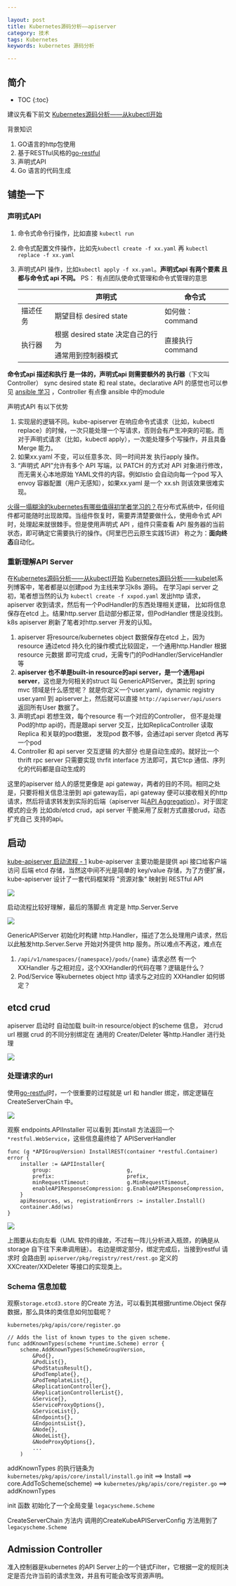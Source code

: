 ```yaml
---

layout: post
title: Kubernetes源码分析——apiserver
category: 技术
tags: Kubernetes
keywords: kubernetes 源码分析

---
```


## 简介

* TOC
{:toc}


建议先看下前文 [Kubernetes源码分析——从kubectl开始](http://qiankunli.github.io/2018/12/23/kubernetes_source_kubectl.html)

背景知识

1. GO语言的http包使用
2. 基于RESTful风格的[go-restful](https://github.com/emicklei/go-restful) 
3. 声明式API
4. Go 语言的代码生成

## 铺垫一下

### 声明式API

1. 命令式命令行操作，比如直接 `kubectl run`
2. 命令式配置文件操作，比如先`kubectl create -f xx.yaml` 再 `kubectl replace -f xx.yaml` 
3. 声明式API 操作，比如`kubectl apply -f xx.yaml`。**声明式api 有两个要素 且 都与命令式 api 不同。** PS： 有点团队使命式管理和命令式管理的意思

	||声明式|命令式|
	|---|---|---|
	|描述任务|期望目标 desired state|如何做： command|
	|执行器|根据  desired state 决定自己的行为<br>通常用到控制器模式|直接执行 command|
	
**命令式api 描述和执行 是一体的，声明式api 则需要额外的 执行器**（下文叫Controller） sync desired state 和 real state。declarative API 的感觉也可以参见 [ansible 学习](http://qiankunli.github.io/2018/12/29/ansible.html) ，Controller 有点像 ansible 中的module

声明式API 有以下优势

1. 实现层的逻辑不同。kube-apiserver 在响应命令式请求（比如，kubectl replace）的时候，一次只能处理一个写请求，否则会有产生冲突的可能。而对于声明式请求（比如，kubectl apply），一次能处理多个写操作，并且具备 Merge 能力。
2. 如果xx.yaml 不变，可以任意多次、同一时间并发 执行apply 操作。
3. “声明式 API”允许有多个 API 写端，以 PATCH 的方式对 API 对象进行修改，而无需关心本地原始 YAML文件的内容。例如lstio 会自动向每一个pod 写入 envoy 容器配置（用户无感知），如果xx.yaml 是一个 xx.sh 则该效果很难实现。

[火得一塌糊涂的kubernetes有哪些值得初学者学习的？](https://mp.weixin.qq.com/s/iI5vpK5bVkKmdbf9sbAGWw)在分布式系统中，任何组件都可能随时出现故障。当组件恢复时，需要弄清楚要做什么，使用命令式 API 时，处理起来就很棘手。但是使用声明式 API ，组件只需查看 API 服务器的当前状态，即可确定它需要执行的操作。《阿里巴巴云原生实践15讲》 称之为：**面向终态**自动化。


### 重新理解API Server

在[Kubernetes源码分析——从kubectl开始](http://qiankunli.github.io/2018/12/23/kubernetes_source_kubectl.html) [Kubernetes源码分析——kubelet](http://qiankunli.github.io/2018/12/31/kubernetes_source_kubelet.html)系列博客中，笔者都是以创建pod 为主线来学习k8s 源码。 在学习api server 之初，笔者想当然的认为 `kubectl create -f xxpod.yaml` 发出http 请求，apiserver 收到请求，然后有一个PodHandler的东西处理相关逻辑， 比如将信息保存在etcd 上。结果http.server 启动部分都正常，但PodHandler 愣是没找到。k8s apiserver 刷新了笔者对http.server 开发的认知。

1. apiserver 将resource/kubernetes object 数据保存在etcd 上，因为resource 通过etcd 持久化的操作模式比较固定，一个通用http.Handler 根据resource 元数据 即可完成 crud，无需专门的PodHandler/ServiceHandler 等
2. **apiserver 也不单是built-in resource的api server，是一个通用api server**，这也是为何相关的struct 叫 GenericAPIServer。类比到 spring mvc 领域是什么感觉呢？ 就是你定义一个user.yaml，dynamic registry user.yaml 到 apiserver上，然后就可以直接 `http://apiserver/api/users` 返回所有User 数据了。
2. 声明式api 若想生效，每个resource 有一个对应的Controller， 但不是处理 Pod的http api的，而是跟api server 交互，比如ReplicaController 读取 Replica 和关联的pod数据， 发现pod 数不够，会通过api server 向etcd 再写一个pod
3. Controller 和 api server 交互逻辑 的大部分 也是自动生成的。就好比一个thrift rpc server 只需要实现 thrfit interface 方法即可，其它tcp 通信、序列化的代码都是自动生成的

这里的apiserver 给人的感觉更像是 api gateway，两者的目的不同。相同之处是，只要将相关信息注册到 api gateway后，api gateway 便可以接收相关的http请求，然后将请求转发到实际的后端（apiserver 叫[API Aggregation](https://kubernetes.io/docs/concepts/extend-kubernetes/api-extension/apiserver-aggregation/)）。对于固定模式的业务 比如db/etcd crud，api server 干脆采用了反射方式直接crud，动态扩充自己 支持的api。

## 启动

[kube-apiserver 启动流程 - 1](https://segmentfault.com/a/1190000013954577) kube-apiserver 主要功能是提供 api 接口给客户端访问 后端 etcd 存储，当然这中间不光是简单的 key/value 存储，为了方便扩展，kube-apiserver 设计了一套代码框架将 "资源对象" 映射到 RESTful API

![](/public/upload/kubernetes/apiserver_init_sequence.png)

启动流程比较好理解，最后的落脚点 肯定是 http.Server.Serve

![](/public/upload/kubernetes/apiserver_object.png)

GenericAPIServer 初始化时构建 http.Handler，描述了怎么处理用户请求，然后以此触发http.Server.Serve 开始对外提供 http 服务。所以难点不再这，难点在

1. `/api/v1/namespaces/{namespace}/pods/{name}` 请求必然 有一个 XXHandler 与之相对应，这个XXHandler的代码在哪？逻辑是什么？
2. Pod/Service 等kubernetes object http 请求与之对应的 XXHandler 如何绑定？

## etcd crud

apiserver 启动时 自动加载 built-in resource/object 的scheme 信息， 对crud  url 根据 crud 的不同分别绑定在 通用的 Creater/Deleter 等http.Handler 进行处理

![](/public/upload/kubernetes/kubernetes_object_save.png)

### 处理请求的url

使用[go-restful](https://github.com/emicklei/go-restful)时，一个很重要的过程就是 url 和 handler 绑定，绑定逻辑在 CreateServerChain 中。  

![](/public/upload/kubernetes/http_handler_init_sequence.png)

观察 endpoints.APIInstaller 可以看到 其install 方法返回一个 `*restful.WebService`，这些信息最终给了 APIServerHandler

	func (g *APIGroupVersion) InstallREST(container *restful.Container) error {
		installer := &APIInstaller{
			group:                        g,
			prefix:                       prefix,
			minRequestTimeout:            g.MinRequestTimeout,
			enableAPIResponseCompression: g.EnableAPIResponseCompression,
		}
		apiResources, ws, registrationErrors := installer.Install()
		container.Add(ws)
	}

![](/public/upload/kubernetes/http_handler_object.png)

上图要从右向左看（UML 软件的缘故，不过有一阵儿分析进入瓶颈，的确是从storage 自下往下来串调用链）。 右边是绑定部分，绑定完成后，当接到restful 请求时 会路由到 `apiserver/pkg/registry/rest/rest.go` 定义的XXCreater/XXDeleter 等接口的实现类上。

### Schema 信息加载

观察`storage.etcd3.store` 的Create 方法，可以看到其根据runtime.Object 保存数据，那么具体的类信息如何加载呢？

`kubernetes/pkg/apis/core/register.go`

	// Adds the list of known types to the given scheme.
	func addKnownTypes(scheme *runtime.Scheme) error {
		scheme.AddKnownTypes(SchemeGroupVersion,
			&Pod{},
			&PodList{},
			&PodStatusResult{},
			&PodTemplate{},
			&PodTemplateList{},
			&ReplicationController{},
			&ReplicationControllerList{},
			&Service{},
			&ServiceProxyOptions{},
			&ServiceList{},
			&Endpoints{},
			&EndpointsList{},
			&Node{},
			&NodeList{},
			&NodeProxyOptions{},
			...
		)
		

addKnownTypes  的执行链条为 `kubernetes/pkg/apis/core/install/install.go` init ==> Install ==> core.AddToScheme(scheme) ==> `kubernetes/pkg/apis/core/register.go` ==> addKnownTypes 

init 函数 初始化了一个全局变量 `legacyscheme.Scheme`

CreateServerChain 方法内 调用的CreateKubeAPIServerConfig 方法用到了 `legacyscheme.Scheme`

## Admission Controller

准入控制器是kubernetes 的API Server上的一个链式Filter，它根据一定的规则决定是否允许当前的请求生效，并且有可能会改写资源声明。

	

